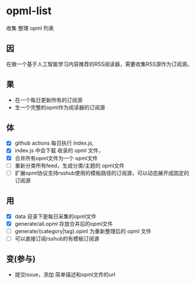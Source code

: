 # opml-list
收集 整理 opml 列表


## 因
在做一个基于人工智能学习内容推荐的RSS阅读器，需要收集RSS源作为订阅源。

## 果
- 在一个每日更新所有的订阅源
- 生一个完整的opml作为阅读器的订阅源

## 体
- [x] github actions 每日执行 index.js,
- [x] index.js 中会下载 收录的 opml 文件，
- [x] 合并所有opml文件为一个 opml文件
- [ ] 重新分类所有feed，生成分类/主题的 opml文件
- [ ] 扩展opml协议支持rsshub使用的模板路径的订阅源，可以动态展开成固定的订阅源

## 用
- [x] data 目录下是每日采集的opml文件
- [x] generate/all.opml 存放合并后的opml文件
- [ ] generate/{category|tag}.opml 为重新整理后的 opml 文件 
- [ ] 可以直接订阅rsshub的有模板订阅源

## 变(参与)
- 提交issue，添加 简单描述和opml文件的url
